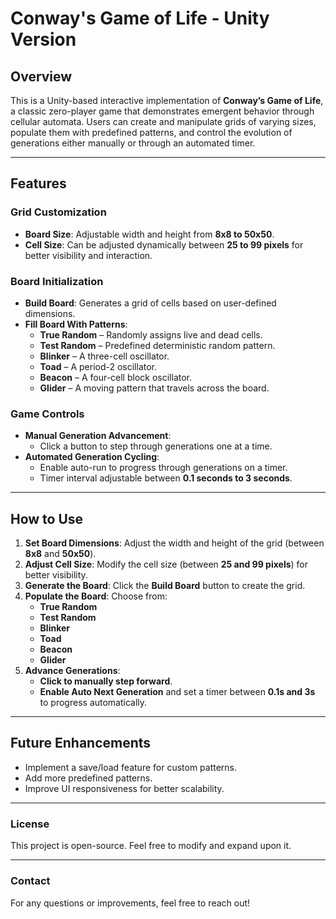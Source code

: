 # Conway's Game of Life - Unity Version

## Overview
This is a Unity-based interactive implementation of **Conway’s Game of Life**, a classic zero-player game that demonstrates emergent behavior through cellular automata. Users can create and manipulate grids of varying sizes, populate them with predefined patterns, and control the evolution of generations either manually or through an automated timer.

---

## Features

### Grid Customization
- **Board Size**: Adjustable width and height from **8x8 to 50x50**.
- **Cell Size**: Can be adjusted dynamically between **25 to 99 pixels** for better visibility and interaction.

### Board Initialization
- **Build Board**: Generates a grid of cells based on user-defined dimensions.
- **Fill Board With Patterns**:
  - **True Random** – Randomly assigns live and dead cells.
  - **Test Random** – Predefined deterministic random pattern.
  - **Blinker** – A three-cell oscillator.
  - **Toad** – A period-2 oscillator.
  - **Beacon** – A four-cell block oscillator.
  - **Glider** – A moving pattern that travels across the board.

### Game Controls
- **Manual Generation Advancement**:
  - Click a button to step through generations one at a time.
- **Automated Generation Cycling**:
  - Enable auto-run to progress through generations on a timer.
  - Timer interval adjustable between **0.1 seconds to 3 seconds**.

---

## How to Use
1. **Set Board Dimensions**: Adjust the width and height of the grid (between **8x8** and **50x50**).
2. **Adjust Cell Size**: Modify the cell size (between **25 and 99 pixels**) for better visibility.
3. **Generate the Board**: Click the **Build Board** button to create the grid.
4. **Populate the Board**: Choose from:
   - **True Random**
   - **Test Random**
   - **Blinker**
   - **Toad**
   - **Beacon**
   - **Glider**
5. **Advance Generations**:
   - **Click to manually step forward**.
   - **Enable Auto Next Generation** and set a timer between **0.1s and 3s** to progress automatically.

---

## Future Enhancements
- Implement a save/load feature for custom patterns.
- Add more predefined patterns.
- Improve UI responsiveness for better scalability.

---

### License
This project is open-source. Feel free to modify and expand upon it.

---

### Contact
For any questions or improvements, feel free to reach out!
